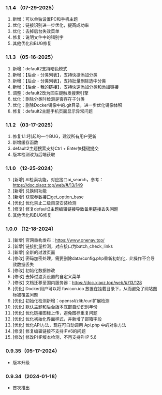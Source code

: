 ### 1.1.4 （07-29-2025）

1. 新增：可以单独设置PC和手机主题
1. 优化：链接识别进一步优化，提高成功率
1. 优化：去掉后台失效菜单
1. 修复：说明文件中的错别字
1. 其他优化和BUG修复

### 1.1.3 （05-16-2025）

1. 新增：default2支持暗色模式
1. 新增：【后台 - 分类列表】，支持快捷添加分类
1. 新增：【后台 - 分类列表】，支持批量删除选中分类
1. 新增：【后台 - 我的链接】，支持快速添加分类和添加链接
1. 调整：default2改为回车键触发搜索引擎
1. 优化：删除分类时检测是否存在子分类
1. 优化：删除Docker镜像中的.git目录，进一步优化镜像体积
1. 修复：default2主题手机页面显示异常问题

### 1.1.2 （03-17-2025）
1. 修复1.1.1引起的一个BUG，建议所有用户更新
1. 新增缓存函数
1. default2主题搜索支持Ctrl + Enter快捷键提交
1. 版本检测改为后端获取

### 1.1.0 （12-25-2024）
1. [新增] AI检索功能，对应接口ai_search，参考：https://doc.xiaoz.top/web/#/13/149
1. [新增] 兑换码功能
1. [新增] 获取参数接口get_option_base
1. [优化] 优化禁止二级目录安装检测
1. [修复] 修复default2主题编辑链接导致备用链接丢失问题
1. 其他优化和BUG修复

### 1.0.0 （12-18-2024）

1. [新增] 官网重构发布：https://www.onenav.top/
1. [新增] 链接批量检测，对应接口为batch_check_links
1. [新增] 全新的过渡页面
1. [修改] 密码加密处理，需要删除data/config.php重新初始化，此操作不会导致数据丢失
1. [修改] 初始化数据修改
1. [修改] 去掉过渡页设置的自定义菜单
1. [修改] 文档迁移至国内服务器：https://doc.xiaoz.top/web/#/13/128
1. [优化] Docker用户可以将 favicon.ico 放置在挂载目录下，从而避免了网站图标被覆盖问题
1. [优化] 初始化检测新增：openssl/zlib/curl扩展检测
1. [优化] 默认主题和后台版本底部自动识别年份
1. [优化] 优化链接图标上传，避免图标重复问题
1. [优化] 优化初始化界面样式，并新增了邮箱字段
1. [优化] 优化API方法，现在可自动调用 Api.php 中的对象方法
1. [修复] 修复编辑链接不支持IPV6的问题
1. [修改] 修改PHP版本检测，不再支持PHP 5.6


### 0.9.35（05-17-2024）

- 版本升级

### 0.9.34（2024-01-18）

- 首次推出